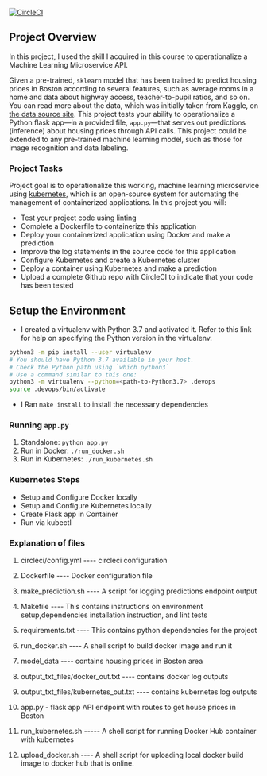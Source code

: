 
[![CircleCI](https://dl.circleci.com/status-badge/img/gh/onyiafranklin/Operationalise_ML_MICROSERVICE_API/tree/master.svg?style=svg)](https://dl.circleci.com/status-badge/redirect/gh/onyiafranklin/Operationalise_ML_MICROSERVICE_API/tree/master)

## Project Overview

In this project, I used the skill I acquired  in this course to operationalize a Machine Learning Microservice API. 

Given a pre-trained, `sklearn` model that has been trained to predict housing prices in Boston according to several features, such as average rooms in a home and data about highway access, teacher-to-pupil ratios, and so on. You can read more about the data, which was initially taken from Kaggle, on [the data source site](https://www.kaggle.com/c/boston-housing). This project tests your ability to operationalize a Python flask app—in a provided file, `app.py`—that serves out predictions (inference) about housing prices through API calls. This project could be extended to any pre-trained machine learning model, such as those for image recognition and data labeling.

### Project Tasks

Project goal is to operationalize this working, machine learning microservice using [kubernetes](https://kubernetes.io/), which is an open-source system for automating the management of containerized applications. In this project you will:
* Test your project code using linting
* Complete a Dockerfile to containerize this application
* Deploy your containerized application using Docker and make a prediction
* Improve the log statements in the source code for this application
* Configure Kubernetes and create a Kubernetes cluster
* Deploy a container using Kubernetes and make a prediction
* Upload a complete Github repo with CircleCI to indicate that your code has been tested

## Setup the Environment

*  I created  a virtualenv with Python 3.7 and activated it. Refer to this link for help on specifying the Python version in the virtualenv. 
```bash
python3 -m pip install --user virtualenv
# You should have Python 3.7 available in your host. 
# Check the Python path using `which python3`
# Use a command similar to this one:
python3 -m virtualenv --python=<path-to-Python3.7> .devops
source .devops/bin/activate
```
* I Ran `make install` to install the necessary dependencies

### Running `app.py`

1. Standalone:  `python app.py`
2. Run in Docker:  `./run_docker.sh`
3. Run in Kubernetes:  `./run_kubernetes.sh`

### Kubernetes Steps

* Setup and Configure Docker locally
* Setup and Configure Kubernetes locally
* Create Flask app in Container
* Run via kubectl
### Explanation of files
1. circleci/config.yml ---- circleci configuration

2. Dockerfile ---- Docker configuration file

3. make_prediction.sh ---- A script for  logging  predictions endpoint output

4. Makefile ---- This contains instructions on environment setup,dependencies installation instruction, and lint tests

5. requirements.txt ---- This contains python dependencies for the project

6. run_docker.sh ---- A shell script to build docker image and run it

7. model_data ---- contains housing prices in Boston area

8. output_txt_files/docker_out.txt ---- contains docker log outputs

9. output_txt_files/kubernetes_out.txt ---- contains kubernetes log outputs

10. app.py - flask app API endpoint with routes to get house prices in Boston


11. run_kubernetes.sh ----- A  shell script for  running   Docker Hub container with kubernetes

12. upload_docker.sh ---- A  shell script for  uploading local docker build image to docker hub that is online.
